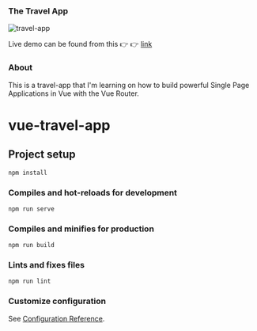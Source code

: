 ### The Travel App

![travel-app](https://user-images.githubusercontent.com/54025944/123700409-5897d800-d858-11eb-99a5-03a9f354a69c.png)

Live demo can be found from this 👉 👉  [link](https://the-travel-app.vercel.app/)

### About ###

This is a travel-app that I'm learning on how to build powerful Single Page Applications in Vue with the Vue Router.

# vue-travel-app

## Project setup
```
npm install
```

### Compiles and hot-reloads for development
```
npm run serve
```

### Compiles and minifies for production
```
npm run build
```

### Lints and fixes files
```
npm run lint
```

### Customize configuration
See [Configuration Reference](https://cli.vuejs.org/config/).
